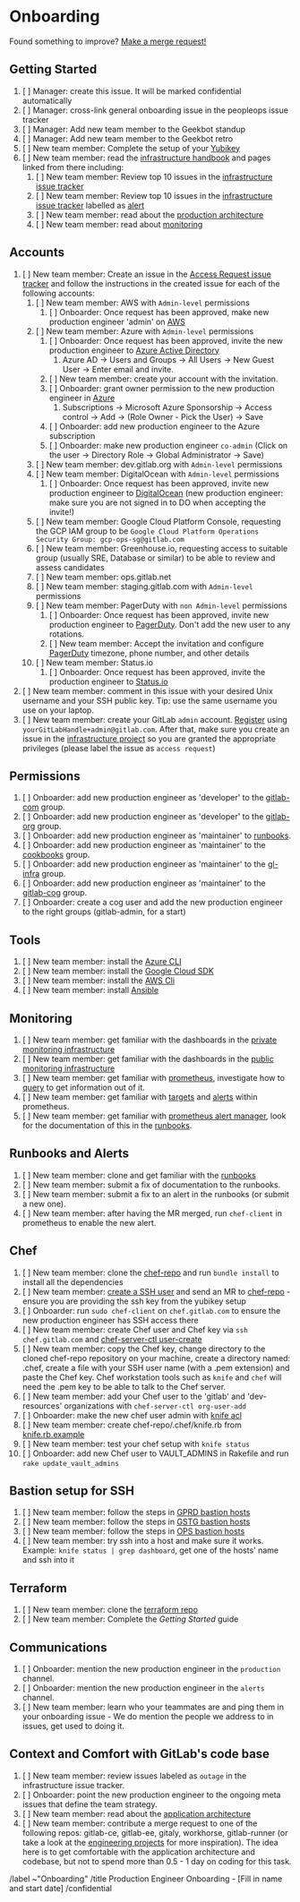 # Onboarding

Found something to improve? [Make a merge request!](https://gitlab.com/gitlab-com/gl-infra/infrastructure/blob/master/.gitlab/issue_templates/onboarding_template.md)

## Getting Started

1. [ ] Manager: create this issue. It will be marked confidential automatically
1. [ ] Manager: cross-link general onboarding issue in the peopleops issue tracker
1. [ ] Manager: Add new team member to the Geekbot standup
1. [ ] Manager: Add new team member to the Geekbot retro
1. [ ] New team member: Complete the setup of your [Yubikey](https://gitlab.com/gitlab-com/runbooks/blob/master/howto/yubikey.md)
1. [ ] New team member: read the [infrastructure handbook](https://about.gitlab.com/handbook/engineering/infrastructure/) and pages linked from there including:
    1. [ ] New team member: Review top 10 issues in the [infrastructure issue tracker](https://gitlab.com/gitlab-com/gl-infra/infrastructure/issues)
    1. [ ] New team member: Review top 10 issues in the [infrastructure issue tracker](https://gitlab.com/gitlab-com/gl-infra/infrastructure/issues) labelled as [alert](https://gitlab.com/gitlab-com/gl-infra/infrastructure/issues?scope=all&utf8=%E2%9C%93&state=opened&label_name%5B%5D=alert)
    1. [ ] New team member: read about the [production architecture](https://about.gitlab.com/handbook/engineering/infrastructure/production-architecture)
    1. [ ] New team member: read about [monitoring](https://about.gitlab.com/handbook/engineering/monitoring/)

## Accounts

1. [ ] New team member: Create an issue in the [Access Request issue tracker](https://gitlab.com/gitlab-com/access-requests/issues) and follow the instructions in the created issue for each of the following accounts:
    1. [ ] New team member: AWS with `Admin-level` permissions
        1. [ ] Onboarder: Once request has been approved, make new production engineer 'admin' on [AWS](https://console.aws.amazon.com/iam/home#home)
    1. [ ] New team member: Azure with `Admin-level` permissions
        1. [ ] Onboarder: Once request has been approved, invite the new production engineer to [Azure Active Directory](https://portal.azure.com/?reAuth=true#blade/Microsoft_AAD_IAM/ActiveDirectoryMenuBlade/Overview)
            1. Azure AD -> Users and Groups -> All Users -> New Guest User -> Enter email and invite.
        1. [ ] New team member: create your account with the invitation.
        1. [ ] Onboarder: grant owner permission to the new production engineer in [Azure](https://portal.azure.com/#blade/Microsoft_Azure_Billing/SubscriptionsBlade)
            1. Subscriptions -> Microsoft Azure Sponsorship -> Access control -> Add -> (Role Owner - Pick the User) -> Save
        1. [ ] Onboarder: add new production engineer to the Azure subscription
        1. [ ] Onboarder: make new production engineer `co-admin` (Click on the user -> Directory Role -> Global Administrator -> Save)
    1. [ ] New team member: dev.gitlab.org with `Admin-level` permissions
    1. [ ] New team member: DigitalOcean with `Admin-level` permissions
        1. [ ] Onboarder: Once request has been approved, invite new production engineer to [DigitalOcean](https://cloud.digitalocean.com/settings/team) (new production engineer: make sure you are not signed in to DO when accepting the invite!)
    1. [ ] New team member: Google Cloud Platform Console, requesting the GCP IAM group to be `Google Cloud Platform Operations Security Group: gcp-ops-sg@gitlab.com`
    1. [ ] New team member: Greenhouse.io, requesting access to suitable group (usually SRE, Database or similar) to be able to review and assess candidates
    1. [ ] New team member: ops.gitlab.net
    1. [ ] New team member: staging.gitlab.com with `Admin-level` permissions
    1. [ ] New team member: PagerDuty with `non Admin-level` permissions
        1. [ ] Onboarder: Once request has been approved, invite new production engineer to [PagerDuty](https://gitlab.pagerduty.com/users). Don't add the new user to any rotations.
        1. [ ] New team member: Accept the invitation and configure [PagerDuty](https://gitlab.pagerduty.com/) timezone, phone number, and other details
    1. [ ] New team member: Status.io
        1. [ ] Onboarder: Once request has been approved, invite the production engineer to [Status.io](https://app.status.io/dashboard/5b36dc6502d06804c08349f7/team)
1. [ ] New team member: comment in this issue with your desired Unix username and your SSH public key. Tip: use the same username you use on your laptop.
1. [ ] New team member: create your GitLab `admin` account. [Register](https://gitlab.com/users/sign_in#register-pane) using `yourGitLabHandle+admin@gitlab.com`. After that, make sure you create an issue in the [infrastructure project](https://gitlab.com/gitlab-com/gl-infra/infrastructure/issues) so you are granted the appropriate privileges (please label the issue as `access request`)

## Permissions

1. [ ] Onboarder: add new production engineer as 'developer' to the [gitlab-com](https://gitlab.com/groups/gitlab-com/group_members) group.
1. [ ] Onboarder: add new production engineer as 'developer' to the [gitlab-org](https://gitlab.com/groups/gitlab-org/group_members) group.
1. [ ] Onboarder: add new production engineer as 'maintainer' to [runbooks](https://gitlab.com/gitlab-com/runbooks/project_members).
1. [ ] Onboarder: add new production engineer as 'maintainer' to the [cookbooks](https://gitlab.com/groups/gitlab-cookbooks/group_members) group.
1. [ ] Onboarder: add new production engineer as 'maintainer' to the [gl-infra](https://gitlab.com/groups/gl-infra/group_members) group.
1. [ ] Onboarder: add new production engineer as 'maintainer' to the [gitlab-cog](https://gitlab.com/groups/gitlab-cog/group_members) group.
1. [ ] Onboarder: create a cog user and add the new production engineer to the right groups (gitlab-admin, for a start)

## Tools

1. [ ] New team member: install the [Azure CLI](https://docs.microsoft.com/en-us/cli/azure/install-azure-cli)
1. [ ] New team member: install the [Google Cloud SDK](https://cloud.google.com/sdk/docs/quickstarts)
1. [ ] New team member: install the [AWS Cli](https://aws.amazon.com/cli)
1. [ ] New team member: install [Ansible](https://docs.ansible.com/ansible/latest/installation_guide/intro_installation.html)


## Monitoring

1. [ ] New team member: get familiar with the dashboards in the [private monitoring infrastructure](https://dashboards.gitlab.net/)
1. [ ] New team member: get familiar with the dashboards in the [public monitoring infrastructure](https://dashboards.gitlab.com/)
1. [ ] New team member: get familiar with [prometheus](https://prometheus.gitlab.com/graph), investigate how to [query](https://prometheus.io/docs/querying/basics/) to get information out of it.
1. [ ] New team member: get familiar with [targets](https://prometheus.gitlab.com/targets) and [alerts](https://prometheus.gitlab.com/alerts) within prometheus.
1. [ ] New team member: get familiar with [prometheus alert manager](https://alerts.gitlab.com), look for the documentation of this in the [runbooks](https://gitlab.com/gitlab-com/runbooks).

## Runbooks and Alerts

1. [ ] New team member: clone and get familiar with the [runbooks](https://gitlab.com/gitlab-com/runbooks)
1. [ ] New team member: submit a fix of documentation to the runbooks.
1. [ ] New team member: submit a fix to an alert in the runbooks (or submit a new one).
1. [ ] New team member: after having the MR merged, run `chef-client` in prometheus to enable the new alert.

## Chef

1. [ ] New team member: clone the [chef-repo](https://ops.gitlab.net/gitlab-cookbooks/chef-repo) and run `bundle install` to install all the dependencies
1. [ ] New team member: [create a SSH user](https://ops.gitlab.net/gitlab-cookbooks/chef-repo/blob/master/README.md#add-a-new-system-admin) and send an MR to [chef-repo](https://ops.gitlab.net/gitlab-cookbooks/chef-repo) - ensure you are providing the ssh key from the yubikey setup
1. [ ] Onboarder: run `sudo chef-client` on `chef.gitlab.com` to ensure the new production engineer has SSH access there
1. [ ] New team member: create Chef user and Chef key via `ssh chef.gitlab.com` and [chef-server-ctl user-create](https://ops.gitlab.net/gitlab-cookbooks/chef-repo/blob/master/doc/set-up-chef-server.md#creating-users)
1. [ ] New team member: copy the Chef key, change directory to the cloned chef-repo repository on your machine, create a directory named: .chef, create a file with your SSH user name (with a .pem extension) and paste the Chef key. Chef workstation tools such as `knife` and `chef` will need the .pem key to be able to talk to the Chef server.
1. [ ] New team member: add your Chef user to the 'gitlab' and 'dev-resources' organizations with `chef-server-ctl org-user-add`
1. [ ] Onboarder: make the new chef user admin with [knife acl](https://ops.gitlab.net/gitlab-cookbooks/chef-repo/blob/master/doc/set-up-chef-server.md#add-users-to-the-admins-group-of-the-gitlab-organization)
1. [ ] New team member: create chef-repo/.chef/knife.rb from [knife.rb.example](https://ops.gitlab.net/gitlab-cookbooks/chef-repo/blob/master/knife.rb.example)
1. [ ] New team member: test your chef setup with `knife status`
1. [ ] Onboarder: add new Chef user to VAULT_ADMINS in Rakefile and run `rake update_vault_admins`

## Bastion setup for SSH

1. [ ] New team member: follow the steps in [GPRD bastion hosts](https://gitlab.com/gitlab-com/runbooks/blob/master/howto/gprd-bastions.md)
1. [ ] New team member: follow the steps in [GSTG bastion hosts](https://gitlab.com/gitlab-com/runbooks/blob/master/howto/gstg-bastions.md)
1. [ ] New team member: follow the steps in [OPS bastion hosts](https://gitlab.com/gitlab-com/runbooks/blob/master/howto/ops-bastions.md)
1. [ ] New team member: try ssh into a host and make sure it works. Example: `knife status | grep dashboard`, get one of the hosts' name and ssh into it

## Terraform

1. [ ] New team member: clone the [terraform repo](https://gitlab.com/gitlab-com/gitlab-com-infrastructure)
1. [ ] New team member: Complete the _Getting Started_ guide

## Communications

1. [ ] Onboarder: mention the new production engineer in the `production` channel.
1. [ ] Onboarder: mention the new production engineer in the `alerts` channel.
1. [ ] New team member: learn who your teammates are and ping them in your onboarding issue - We do mention the people we address to in issues, get used to doing it.

## Context and Comfort with GitLab's code base

1. [ ] New team member: review issues labeled as `outage` in the infrastructure issue tracker.
1. [ ] Onboarder: point the new production engineer to the ongoing meta issues that define the team strategy.
1. [ ] New team member: read about the [application architecture](https://docs.gitlab.com/ce/development/architecture.html)
1. [ ] New team member: contribute a merge request to one of the following repos: gitlab-ce, gitlab-ee, gitaly, workhorse, gitlab-runner (or take a look at the [engineering projects](https://about.gitlab.com/handbook/engineering/projects) for more inspiration). The idea here is to get comfortable with the application architecture and codebase, but not to spend more than 0.5 - 1 day on coding for this task.

/label ~"Onboarding"
/title Production Engineer Onboarding  - [Fill in name and start date]
/confidential
